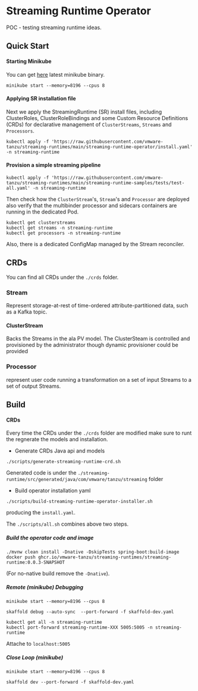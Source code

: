 # Streaming Runtime Operator
POC - testing streaming runtime ideas.

## Quick Start

#### Starting Minikube

You can get [here](https://kubernetes.io/docs/tasks/tools/#installation) latest minikube binary.

```shell
minikube start --memory=8196 --cpus 8
```

#### Applying SR installation file
Next we apply the StreamingRuntime (SR) install files, including ClusterRoles, 
ClusterRoleBindings and some Custom Resource Definitions (CRDs) for declarative management of 
`ClusterStreams`, `Streams` and `Processors`.

```shell
kubectl apply -f 'https://raw.githubusercontent.com/vmware-tanzu/streaming-runtimes/main/streaming-runtime-operator/install.yaml' -n streaming-runtime
```

#### Provision a simple streaming pipeline

```shell
kubectl apply -f 'https://raw.githubusercontent.com/vmware-tanzu/streaming-runtimes/main/streaming-runtime-samples/tests/test-all.yaml' -n streaming-runtime
```

Then check how the `ClusterStream`'s, `Stream`'s and `Processor` are deployed also verify that the multibinder processor
and sidecars containers are running in the dedicated Pod.

```shell
kubectl get clusterstreams
kubectl get streams -n streaming-runtime
kubectl get processors -n streaming-runtime
```

Also, there is a dedicated ConfigMap managed by the Stream reconciler. 

## CRDs 

You can find all CRDs under the `./crds` folder.
### Stream
Represent storage-at-rest of time-ordered attribute-partitioned data, such as a Kafka topic.

#### ClusterStream
Backs the Streams in the ala PV model. The ClusterSteam is controlled and provisioned by the administrator 
though dynamic provisioner could be provided

### Processor
represent user code running a transformation on a set of input Streams to a set of output Streams. 


## Build

#### CRDs

Every time the CRDs under the `./crds` folder are modified make sure to runt the regnerate the models and installation.

* Generate CRDs Java api and models
```shell
./scripts/generate-streaming-runtime-crd.sh
```
Generated code is under the `./streaming-runtime/src/generated/java/com/vmware/tanzu/streaming` folder

* Build operator installation yaml
```shell
./scripts/build-streaming-runtime-operator-installer.sh
```
producing the `install.yaml`. 

The `./scripts/all.sh` combines above two steps.


##### Build the operator code and image

```shell
./mvnw clean install -Dnative -DskipTests spring-boot:build-image
docker push ghcr.io/vmware-tanzu/streaming-runtimes/streaming-runtime:0.0.3-SNAPSHOT
```
(For no-native build remove the `-Dnative`).


##### Remote (minikube) Debugging

```
minikube start --memory=8196 --cpus 8
```

```
skaffold debug --auto-sync  --port-forward -f skaffold-dev.yaml
```

```
kubectl get all -n streaming-runtime
kubectl port-forward streaming-runtime-XXX 5005:5005 -n streaming-runtime
```

Attache to `localhost:5005`

##### Close Loop (minikube)

```
minikube start --memory=8196 --cpus 8
```

```
skaffold dev --port-forward -f skaffold-dev.yaml
```
